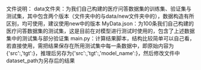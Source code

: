 文件说明：
data文件夹：为我们自己构建的医疗问答数据集的训练集、验证集与测试集，其中包含两个版本（文件夹中的与data/new文件夹中的），数据构造有所区别，均可使用，建议使用new中的版本
MyData.json：为100条我们自己构建的医疗问答数据集的测试集，这是目前在对模型进行测试时使用的，包含了上述数据集中的测试集与部分验证集
main.py：计算结果脚本，结构比较简单可以自己看，若直接使用，需把结果保存在所用测试集中每一条数据中，即原始内容为{'src':,'tgt':}，推理后另存为{'src':,'tgt':,'model_name':}，然后修改文件中dataset_path为另存后的结果

